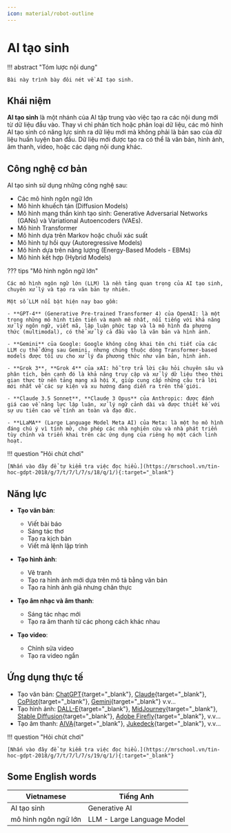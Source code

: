 ```yaml
---
icon: material/robot-outline
---
```


# AI tạo sinh

!!! abstract "Tóm lược nội dung"

    Bài này trình bày đôi nét về AI tạo sinh.

## Khái niệm

**AI tạo sinh** là một nhánh của AI tập trung vào việc tạo ra các nội dung mới từ dữ liệu đầu vào. Thay vì chỉ phân tích hoặc phân loại dữ liệu, các mô hình AI tạo sinh có năng lực sinh ra dữ liệu mới mà không phải là bản sao của dữ liệu huấn luyện ban đầu. Dữ liệu mới được tạo ra có thể là văn bản, hình ảnh, âm thanh, video, hoặc các dạng nội dung khác.

## Công nghệ cơ bản

AI tạo sinh sử dụng những công nghệ sau:

- Các mô hình ngôn ngữ lớn
- Mô hình khuếch tán (Diffusion Models)
- Mô hình mạng thần kinh tạo sinh: Generative Adversarial Networks (GANs) và Variational Autoencoders (VAEs).
- Mô hình Transformer
- Mô hình dựa trên Markov hoặc chuỗi xác suất
- Mô hình tự hồi quy (Autoregressive Models)
- Mô hình dựa trên năng lượng (Energy-Based Models - EBMs)
- Mô hình kết hợp (Hybrid Models)

??? tips "Mô hình ngôn ngữ lớn"

    Các mô hình ngôn ngữ lớn (LLM) là nền tảng quan trọng của AI tạo sinh, chuyên xử lý và tạo ra văn bản tự nhiên.
    
    Một số LLM nổi bật hiện nay bao gồm:
    
    - **GPT-4** (Generative Pre-trained Transformer 4) của OpenAI: là một trong những mô hình tiên tiến và mạnh mẽ nhất, nổi tiếng với khả năng xử lý ngôn ngữ, viết mã, lập luận phức tạp và là mô hình đa phương thức (multimodal), có thể xử lý cả đầu vào là văn bản và hình ảnh.

    - **Gemini** của Google: Google không công khai tên chi tiết của các LLM cụ thể đứng sau Gemini, nhưng chúng thuộc dòng Transformer-based models được tối ưu cho xử lý đa phương thức như văn bản, hình ảnh.

    - **Grok 3**, **Grok 4** của xAI: hỗ trợ trả lời câu hỏi chuyên sâu và phân tích, bên cạnh đó là khả năng truy cập và xử lý dữ liệu theo thời gian thực từ nền tảng mạng xã hội X, giúp cung cấp những câu trả lời mới nhất về các sự kiện và xu hướng đang diễn ra trên thế giới.

    - **Claude 3.5 Sonnet**, **Claude 3 Opus** của Anthropic: được đánh giá cao về năng lực lập luận, xử lý ngữ cảnh dài và được thiết kế với sự ưu tiên cao về tính an toàn và đạo đức.

    - **LLaMA** (Large Language Model Meta AI) của Meta: là một họ mô hình đáng chú ý vì tính mở, cho phép các nhà nghiên cứu và nhà phát triển tùy chỉnh và triển khai trên các ứng dụng của riêng họ một cách linh hoạt.

!!! question "Hỏi chút chơi"
    
    [Nhấn vào đây để tự kiểm tra việc đọc hiểu.](https://mrschool.vn/tin-hoc-gdpt-2018/g/7/t/7/l/7/s/18/q/1/){:target="_blank"}
    
## Năng lực

- **Tạo văn bản**:

    - Viết bài báo
    - Sáng tác thơ
    - Tạo ra kịch bản
    - Viết mã lệnh lập trình

- **Tạo hình ảnh**:

    - Vẽ tranh
    - Tạo ra hình ảnh mới dựa trên mô tả bằng văn bản
    - Tạo ra hình ảnh giả nhưng chân thực

- **Tạo âm nhạc và âm thanh**:
    
    - Sáng tác nhạc mới
    - Tạo ra âm thanh từ các phong cách khác nhau

- **Tạo video**:
    
    - Chỉnh sửa video
    - Tạo ra video ngắn

## Ứng dụng thực tế

   - Tạo văn bản: [ChatGPT](https://chatgpt.com/){target="_blank"}, [Claude](https://claude.ai/){target="_blank"}, [CoPilot](https://gemini.google.com/app){target="_blank"}, [Gemini](https://gemini.google.com/app){target="_blank"} v.v...
   - Tạo hình ảnh: [DALL-E](https://openai.com/index/dall-e-3/){target="_blank"}, [MidJourney](https://docs.midjourney.com/){target="_blank"}, [Stable Diffusion](https://stability.ai/news/stable-diffusion-3){target="_blank"}, [Adobe Firefly](https://www.adobe.com/vn_en/products/firefly.html){target="_blank"}, v.v...
   - Tạo âm thanh: [AIVA](https://www.aiva.ai/){target="_blank"}, [Jukedeck](https://soundcloud.com/jukedeck){target="_blank"}, v.v...

!!! question "Hỏi chút chơi"
    
    [Nhấn vào đây để tự kiểm tra việc đọc hiểu.](https://mrschool.vn/tin-hoc-gdpt-2018/g/7/t/7/l/7/s/19/q/1/){:target="_blank"}

## Some English words

| Vietnamese | Tiếng Anh | 
| --- | --- |
| AI tạo sinh | Generative AI |
| mô hình ngôn ngữ lớn | LLM - Large Language Model |